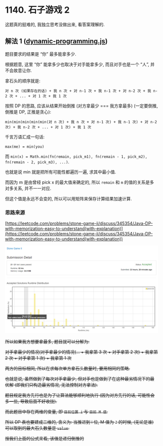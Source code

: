 # 1140. 石子游戏 2

这题真的挺难的, 我独立思考没做出来, 看答案理解的.

## 解法 1 ([dynamic-programming.js](./dynamic-programming.js))

题目要求的结果是 “你” 最多能拿多少.

根据题意, 这里 “你” 能拿多少也取决于对手能拿多少, 而且对手也是一个 “人”, 并不会故意让你.

拿石头的顺序就是:

```
对 n 次 (如果存在的话) + 我 n 次 + 对 n-1 次 + 我 n-1 次 + 对 n-2 次 + 我 n-2 次 + ... + 对 1 次 + 我 1 次
```

按照 DP 的思路, 应该从结果开始倒推 (对方拿最少 === 我方拿最多) (一定要倒推, 倒推是 DP, 正推是贪心):

```
min(min(min(min(min(对 n 次) + 我 n 次 + 对 n-1 次) + 我 n-1 次) + 对 n-2 次) + 我 n-2 次 + ... + 对 1 次) + 我 1 次
```

千言万语汇成一句话:

```
max(me) = min(you)
```

而 `min(x) = Math.min(fn(remain, pick_m1), fn(remain - 1, pick_m2), fn(remain - 2, pick_m3), ...)`.

也就是说 min 就是把所有可能性都遍历一遍, 求其中最小值.

而因为 m 是由曾经 pick x 的最大值来确定的, 所以 `remain` 和 `m` 的值的关系是多对多关系, 并不一一对应.

但这个值是永远不会变的, 所以可以用矩阵来保存计算结果加速计算.

### 思路来源

[https://leetcode.com/problems/stone-game-ii/discuss/345354/Java-DP-with-memorization-easy-to-understand(with-explanation)](https://leetcode.com/problems/stone-game-ii/discuss/345354/Java-DP-with-memorization-easy-to-understand(with-explanation))

![成绩](./assets/dynamic-programming.png)

~~所以如果我方想要拿最多, 题目就可以分解为:~~

~~对手拿最少的情况(对手拿最少的情况(... + 我拿第 3 次 + 对手拿第 2 次) + 我拿第 2 次 + 对手拿第 1 次) + 我拿第 1 次~~

~~两方的目标相同, 所以在求每次单方拿石头数量时, 要用相同的策略.~~

~~也就是说, 虽然做到了每次对手拿最少, 但对手也是做到了在这种最劣情况下的最优解 (即我们只构造最劣情况, 无法控制对方拿法).~~

~~题目规定我方先行也是为了让算法能够顺利地执行 (因为对方先行的话, 可能性会多一些, 导致后面不好收拢).~~

~~而此题目中存在两维的变量, 即 `目前位置 i` 与 `目前 M 值`.~~

~~所以 DP 表也要建成二维的, 含义为: 当推进到 i 位, M 值为 `?` 的时候, (无论是谁) 可以取到的最大石头数量是 `value`.~~

~~按我们上面的公式来看, 该值是递归倒推的~~